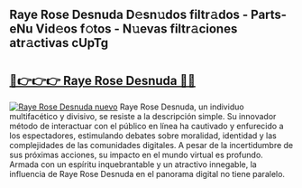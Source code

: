 ## Raye Rose Desnuda D𝚎sn𝚞dos filtr𝚊dos - Parts-eNu Vid𝚎os f𝚘tos - N𝚞evas filtr𝚊ciones atr𝚊ctivas cUpTg

# <h2><a href="http://mb0ccv.tromn.icu/?c=Raye+Rose+Desnuda">🔗👉👉👉 Raye Rose Desnuda 🔗🔗</a></h2>

[![Raye Rose Desnuda nuevo](https://i.imgur.com/pEAQMta.gif)](http://mb0ccv.tromn.icu/?c=Raye+Rose+Desnuda)
Raye Rose Desnuda, un individuo multifacético y divisivo, se resiste a la descripción simple. Su innovador método de interactuar con el público en línea ha cautivado y enfurecido a los espectadores, estimulando debates sobre moralidad, identidad y las complejidades de las comunidades digitales. A pesar de la incertidumbre de sus próximas acciones, su impacto en el mundo virtual es profundo. Armada con un espíritu inquebrantable y un atractivo innegable, la influencia de Raye Rose Desnuda en el panorama digital no tiene paralelo.
